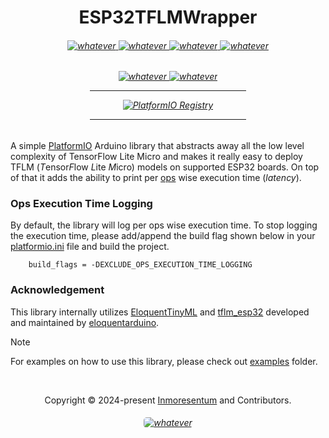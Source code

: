 <h1 align="center">ESP32TFLMWrapper</h1>

<h6 align="center">
    <div align="center">
        <a href="https://www.espressif.com">
            <img src="https://img.shields.io/badge/espressif32-E7352C.svg?style=for-the-badge&logo=espressif&logoColor=white"  alt="whatever"/>
        </a>
        <a href="https://github.com/espressif/arduino-esp32">
            <img src="https://img.shields.io/badge/ESP32 Arduino Framework-00979D?style=for-the-badge&logo=Arduino&logoColor=white"  alt="whatever"/>
        </a>
        <a href="https://www.tensorflow.org/lite">
            <img src="https://img.shields.io/badge/TFLITE-FF6F00?style=for-the-badge&logo=tensorflow&logoColor=white"  alt="whatever">
        </a>
        <a href="https://github.com/tensorflow/tflite-micro">
            <img src="https://img.shields.io/badge/TFLITE micro-FF6F00?style=for-the-badge&logo=tensorflow&logoColor=white"  alt="whatever">
        </a>
    </div>


<h6 align="center"> 
        <a href="https://github.com/arrhythmia-detection/ESP32TFMicro/actions/workflows/tflm_wrapper_integration_test.yml">
            <img src="https://github.com/arrhythmia-detection/ESP32TFMicro/actions/workflows/tflm_wrapper_integration_test.yml/badge.svg"  alt="whatever">
        </a>
        <a href="https://github.com/arrhythmia-detection/ESP32TFMicro/actions/workflows/pio_registry_publisher.yml">
            <img src="https://github.com/arrhythmia-detection/ESP32TFMicro/actions/workflows/pio_registry_publisher.yml/badge.svg"  alt="whatever">
        </a>
        <div align="center">
            <hr width="250px"/>
            <a href="https://registry.platformio.org/libraries/inmoresentum/ESP32TFLMWrapper">
                <img src="https://badges.registry.platformio.org/packages/inmoresentum/library/ESP32TFLMWrapper.svg" alt="PlatformIO Registry" />
            </a>
            <hr width="250px"/>
        </div>
</h6>

</h6>

A simple [PlatformIO](https://platformio.org/) Arduino library that
abstracts away all the low level complexity of TensorFlow
Lite Micro and makes it really easy to deploy
TFLM (*T*ensor*F*low *L*ite *M*icro) models on supported ESP32 boards.
On top of that it adds the ability to print
per [ops](https://www.tensorflow.org/api_docs/cc/namespace/tensorflow/ops) wise
execution time (*latency*).

### Ops Execution Time Logging

By default, the library will log per ops wise execution time.
To stop logging the execution time, please add/append the build flag shown below
in your [platformio.ini](platformio.ini) file and build the project.

```shell
    build_flags = -DEXCLUDE_OPS_EXECUTION_TIME_LOGGING
```

### Acknowledgement

This library internally utilizes
[EloquentTinyML](https://github.com/eloquentarduino/EloquentTinyML)
and [tflm_esp32](https://github.com/eloquentarduino/tflm_esp32) developed
and maintained by [eloquentarduino](https://github.com/eloquentarduino).


> [!NOTE]
> For examples on how to use this library, please check out [examples](examples) folder.


&#160;

<p align="center">Copyright &copy; 2024-present 
   <a href="https://github.com/Inmoresentum" target="_blank">Inmoresentum</a>
    and Contributors.
</p>

<h6 align="center">
   <a href="LICENSE">
      <img src="https://img.shields.io/static/v1.svg?style=for-the-badge&label=License&message=MIT&colorA=AFA5FA&colorB=FF60B4"
         alt="whatever" style="border-radius: 5px"/>
   </a>
</h6>
